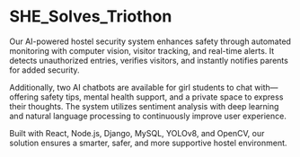 # SHE_Solves_Triothon
Our AI-powered hostel security system enhances safety through automated monitoring with computer vision, visitor tracking, and real-time alerts. It detects unauthorized entries, verifies visitors, and instantly notifies parents for added security.

Additionally, two AI chatbots are available for girl students to chat with—offering safety tips, mental health support, and a private space to express their thoughts. The system utilizes sentiment analysis with deep learning and natural language processing to continuously improve user experience.

Built with React, Node.js, Django, MySQL, YOLOv8, and OpenCV, our solution ensures a smarter, safer, and more supportive hostel environment.







